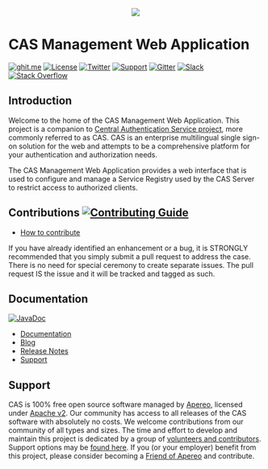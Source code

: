 <p align="center">
<img src="https://user-images.githubusercontent.com/1205228/30969994-e2fe6bf0-a470-11e7-80f9-d54d1e4d348e.png">
</p>

# CAS Management Web Application

[![ghit.me](https://ghit.me/badge.svg?repo=apereo/cas-management)](https://ghit.me/repo/apereo/cas-management)
[![License](https://img.shields.io/hexpm/l/plug.svg)](https://github.com/apereo/cas-management/blob/master/LICENSE)
[![Twitter](https://img.shields.io/badge/Apereo%20CAS-Twitter-blue.svg)](https://twitter.com/apereo)
[![Support](https://img.shields.io/badge/Support-Mailing%20Lists-green.svg?colorB=ff69b4)][cassupport]
[![Gitter](https://badges.gitter.im/Join%20Chat.svg)][casgitter] 
[![Slack](https://img.shields.io/badge/Slack-join%20chat-blue.svg)][casslack]
[![Stack Overflow](http://img.shields.io/:stack%20overflow-cas-brightgreen.svg)](http://stackoverflow.com/questions/tagged/cas-management)

## Introduction

Welcome to the home of the CAS Management Web Application.  This project is a companion to [Central Authentication Service project](https://www.apereo.org/cas), more commonly referred to as CAS.
CAS is an enterprise multilingual single sign-on solution for the web and attempts to be a comprehensive platform for your authentication and authorization needs.

The CAS Management Web Application provides a web interface that is used to configure and manage a Service Registry used by the CAS Server to restrict access to authorized clients.

## Contributions [![Contributing Guide](https://img.shields.io/badge/contributing-guide-green.svg?style=flat)][contribute]

- [How to contribute][contribute]

If you have already identified an enhancement or a bug, it is STRONGLY recommended that you simply submit a pull request to address the case. There is no need for special ceremony to create separate issues. The pull request IS the issue and it will be tracked and tagged as such.

## Documentation

[![JavaDoc](https://javadoc-emblem.rhcloud.com/doc/org.apereo.cas/cas-server/badge.svg)](http://www.javadoc.io/doc/org.apereo.cas/cas-server)

- [Documentation][wiki]
- [Blog][blog]
- [Release Notes][releasenotes]
- [Support][cassupport]

## Support

CAS is 100% free open source software managed by [Apereo](https://www.apereo.org/), licensed under [Apache v2](LICENSE). Our community has access to all releases of the CAS software with absolutely no costs. We welcome contributions from our community of all types and sizes. The time and effort to develop and maintain this project is dedicated by a group of [volunteers and contributors](https://github.com/apereo/cas/graphs/contributors). Support options may be [found here][cassupport]. If you (or your employer) benefit from this project, please consider becoming a [Friend of Apereo](https://www.apereo.org/friends) and contribute.

[wiki]: https://apereo.github.io/cas-management
[contribute]: https://apereo.github.io/cas/developer/Contributor-Guidelines.html
[cassonatype]: https://oss.sonatype.org/content/repositories/snapshots/org/jasig/cas/
[casmavencentral]: http://mvnrepository.com/artifact/org.apereo.cas
[downloadcasgithub]: https://github.com/apereo/cas-management/archive/master.zip
[releasenotes]: https://github.com/apereo/cas-management/releases
[cassupport]: https://apereo.github.io/cas-management/Support.html
[casgitter]: https://gitter.im/apereo/cas?utm_source=badge&utm_medium=badge&utm_campaign=pr-badge&utm_content=badge
[casslack]: https://apereo.slack.com/
[blog]: https://apereo.github.io/
